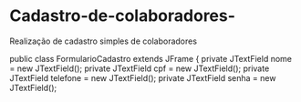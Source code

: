 # Cadastro-de-colaboradores-
Realização de cadastro simples de colaboradores

public class FormularioCadastro extends JFrame {
   private JTextField nome = new JTextField();
   private JTextField cpf = new JTextField();
   private JTextField telefone = new JTextField();
   private JTextField senha = new JTextField();
   
